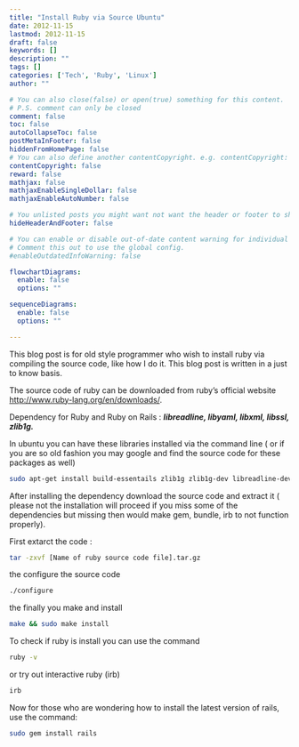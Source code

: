 ```yaml
---
title: "Install Ruby via Source Ubuntu"
date: 2012-11-15
lastmod: 2012-11-15
draft: false
keywords: []
description: ""
tags: []
categories: ['Tech', 'Ruby', 'Linux']
author: ""

# You can also close(false) or open(true) something for this content.
# P.S. comment can only be closed
comment: false
toc: false
autoCollapseToc: false
postMetaInFooter: false
hiddenFromHomePage: false
# You can also define another contentCopyright. e.g. contentCopyright: "This is another copyright."
contentCopyright: false
reward: false
mathjax: false
mathjaxEnableSingleDollar: false
mathjaxEnableAutoNumber: false

# You unlisted posts you might want not want the header or footer to show
hideHeaderAndFooter: false

# You can enable or disable out-of-date content warning for individual post.
# Comment this out to use the global config.
#enableOutdatedInfoWarning: false

flowchartDiagrams:
  enable: false
  options: ""

sequenceDiagrams: 
  enable: false
  options: ""

---
```


This blog post is for old style programmer who wish to install ruby via compiling the source code, like how I do it. This blog post is written in a just to know basis.

The source code of ruby can be downloaded from ruby’s official website http://www.ruby-lang.org/en/downloads/.

Dependency for Ruby and Ruby on Rails : ***libreadline, libyaml, libxml, libssl, zlib1g.***

In ubuntu you can have these libraries installed via the command line ( or if you are so old fashion you may google and find the source code for these packages as well)

<!--more-->

```sh
sudo apt-get install build-essentails zlib1g zlib1g-dev libreadline-dev libyaml-dev libssl-dev
```

After installing the dependency download the source code and extract it ( please not the installation will proceed if you miss some of the dependencies but missing then would make gem, bundle, irb to not function properly).

First extarct the code :

```sh
tar -zxvf [Name of ruby source code file].tar.gz
```

the configure the source code

```sh
./configure
```
the finally you make and install

```sh
make && sudo make install
```
To check if ruby is install you can use the command

```sh
ruby -v
```
or try out interactive ruby (irb)

```sh
irb
```
Now for those who are wondering how to install the latest version of rails, use the command:

```sh
sudo gem install rails
```
